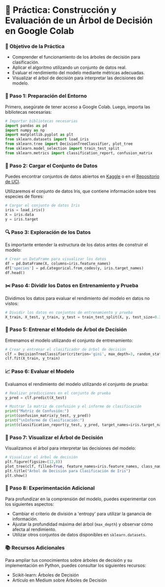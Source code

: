 # 🌳 Práctica: Construcción y Evaluación de un Árbol de Decisión en Google Colab

### 🎯 Objetivo de la Práctica

- Comprender el funcionamiento de los árboles de decisión para clasificación.
- Aplicar el algoritmo utilizando un conjunto de datos real.
- Evaluar el rendimiento del modelo mediante métricas adecuadas.
- Visualizar el árbol de decisión para interpretar las decisiones del modelo.

### 📁 Paso 1: Preparación del Entorno

Primero, asegúrate de tener acceso a Google Colab. Luego, importa las bibliotecas necesarias:

```python
# Importar bibliotecas necesarias
import pandas as pd
import numpy as np
import matplotlib.pyplot as plt
from sklearn.datasets import load_iris
from sklearn.tree import DecisionTreeClassifier, plot_tree
from sklearn.model_selection import train_test_split
from sklearn.metrics import classification_report, confusion_matrix
```

### 🌸 Paso 2: Cargar el Conjunto de Datos

Puedes encontrar conjuntos de datos abiertos en [Kaggle](https://www.kaggle.com/datasets) o en el [Repositorio de UCI](https://archive.ics.uci.edu/ml/index.php).

Utilizaremos el conjunto de datos Iris, que contiene información sobre tres especies de flores:

```python
# Cargar el conjunto de datos Iris
iris = load_iris()
X = iris.data
y = iris.target
```

### 🔍 Paso 3: Exploración de los Datos

Es importante entender la estructura de los datos antes de construir el modelo:

```python
# Crear un DataFrame para visualizar los datos
df = pd.DataFrame(X, columns=iris.feature_names)
df['species'] = pd.Categorical.from_codes(y, iris.target_names)
df.head()
```

### ✂️ Paso 4: Dividir los Datos en Entrenamiento y Prueba

Dividimos los datos para evaluar el rendimiento del modelo en datos no vistos:

```python
# Dividir los datos en conjuntos de entrenamiento y prueba
X_train, X_test, y_train, y_test = train_test_split(X, y, test_size=0.3, random_state=42)
```

### 🧠 Paso 5: Entrenar el Modelo de Árbol de Decisión

Entrenamos el modelo utilizando el conjunto de entrenamiento:

```python
# Crear y entrenar el clasificador de árbol de decisión
clf = DecisionTreeClassifier(criterion='gini', max_depth=3, random_state=42)
clf.fit(X_train, y_train)
```

### 📈 Paso 6: Evaluar el Modelo

Evaluamos el rendimiento del modelo utilizando el conjunto de prueba:

```python
# Realizar predicciones en el conjunto de prueba
y_pred = clf.predict(X_test)

# Mostrar la matriz de confusión y el informe de clasificación
print("Matriz de Confusión:")
print(confusion_matrix(y_test, y_pred))
print("\nInforme de Clasificación:")
print(classification_report(y_test, y_pred, target_names=iris.target_names))
```

### 🌳 Paso 7: Visualizar el Árbol de Decisión

Visualizamos el árbol para interpretar las decisiones del modelo:

```python
# Visualizar el árbol de decisión
plt.figure(figsize=(12,8))
plot_tree(clf, filled=True, feature_names=iris.feature_names, class_names=iris.target_names)
plt.title("Árbol de Decisión para Clasificación de Iris")
plt.show()
```

### 🧪 Paso 8: Experimentación Adicional

Para profundizar en la comprensión del modelo, puedes experimentar con los siguientes aspectos:

- Cambiar el criterio de división a 'entropy' para utilizar la ganancia de información.
- Ajustar la profundidad máxima del árbol (`max_depth`) y observar cómo afecta al rendimiento.
- Utilizar otros conjuntos de datos disponibles en `sklearn.datasets`.

### 📚 Recursos Adicionales

Para ampliar tus conocimientos sobre árboles de decisión y su implementación en Python, puedes consultar los siguientes recursos:

- Scikit-learn: Árboles de Decisión
- Artículo en Medium sobre Árboles de Decisión